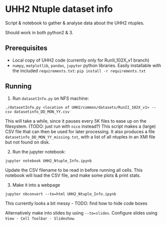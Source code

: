 # UHH2 Ntuple dataset info

Script & notebook to gather & analyse data about the UHH2 ntuples.

Should work in both python2 & 3.

## Prerequisites

- Local copy of UHH2 code (currently only for RunII_102X_v1 branch)
- `numpy`, `matplotlib`, `pandas`, `jupyter` python libraries. Easily installable with the included `requirements.txt`: `pip install -r requirements.txt`

## Running

1) Run `datasetInfo.py` on NFS machine:

```
./datasetInfo.py <location of UHH2/common/datasets/RunII_102X_v1> --csv datasetinfo_DD_MON_YY.csv
```

This will take a while, since it pauses every 5K files to ease up on the filesystem. (TODO: just run with `nice` instead?)
This script makes a (large) CSV file that can then be used for later processing.
It also produces a file `datasetinfo_DD_MON_YY_missing.txt`, with a list of all ntuples in an XMl file but not found on disk.

2) Run the jupyter notebook:

```
jupyter notebook UHH2_Ntuple_Info.ipynb
```

Update the CSV filename to be read in before running all cells.
This notebook will load the CSV file, and make some plots & print stats.

3) Make it into a webpage

```
jupyter nbconvert --to=html UHH2_Ntuple_Info.ipynb
```

This currently looks a bit messy - TODO: find how to hide code boxes

Alternatively make into slides by using `--to=slides`. Configure slides using `View - Cell Toolbar - Slideshow`.
